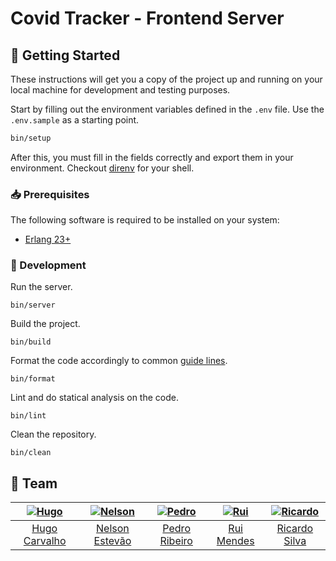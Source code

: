 [hugo]: https://github.com/HugoCarvalho99
[hugo-pic]: https://github.com/HugoCarvalho99.png?size=120
[nelson]: https://github.com/nelsonmestevao
[nelson-pic]: https://github.com/nelsonmestevao.png?size=120
[pedro]: https://github.com/pedroribeiro22
[pedro-pic]: https://github.com/pedroribeiro22.png?size=120
[rui]: https://github.com/ruimendes29
[rui-pic]: https://github.com/ruimendes29.png?size=120
[ricardo]: https://github.com/ricardoslv
[ricardo-pic]: https://github.com/ricardoslv.png?size=120

# Covid Tracker - Frontend Server

## :rocket: Getting Started

These instructions will get you a copy of the project up and running on your
local machine for development and testing purposes.

Start by filling out the environment variables defined in the `.env` file. Use
the `.env.sample` as a starting point.

```bash
bin/setup
```

After this, you must fill in the fields correctly and export them in your
environment. Checkout [direnv](https://direnv.net/) for your shell.

### :inbox_tray: Prerequisites

The following software is required to be installed on your system:

- [Erlang 23+](https://www.erlang.org/downloads)

### :hammer: Development

Run the server.

```
bin/server
```

Build the project.

```
bin/build
```

Format the code accordingly to common [guide lines](https://github.com/WhatsApp/erlfmt/blob/master/StyleGuide.md).

```
bin/format
```

Lint and do statical analysis on the code.

```
bin/lint
```

Clean the repository.

```
bin/clean
```

## :busts_in_silhouette: Team

| [![Hugo][hugo-pic]][hugo] | [![Nelson][nelson-pic]][nelson] | [![Pedro][pedro-pic]][pedro] | [![Rui][rui-pic]][rui] | [![Ricardo][ricardo-pic]][ricardo] |
| :-----------------------: | :-----------------------------: | :--------------------------: | :--------------------: | :--------------------------------: |
|   [Hugo Carvalho][hugo]   |    [Nelson Estevão][nelson]     |    [Pedro Ribeiro][pedro]    |   [Rui Mendes][rui]    |      [Ricardo Silva][ricardo]      |